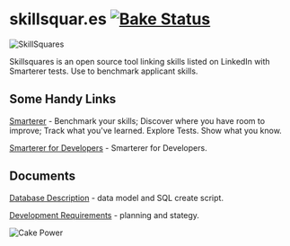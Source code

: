 skillsquar.es [![Bake Status](https://secure.travis-ci.org/chrisvogt/skillsquares.png?branch=master)](http://travis-ci.org/chrisvogt/skillsquares)
=============

![SkillSquares](http://i.imgur.com/X4ITI90.jpg)

Skillsquares is an open source tool linking skills listed on LinkedIn with Smarterer tests. Use to benchmark applicant skills.

Some Handy Links
----------------

[Smarterer](http://www.smarterer.com) - Benchmark your skills; Discover where you have room to improve; Track what you've learned. Explore Tests. Show what you know.

[Smarterer for Developers](http://smarterer.com/developers) - Smarterer for Developers. 


Documents
---------

[Database Description](https://github.com/chrisvogt/skillsquares/wiki/Database-Description) - data model and SQL create script.

[Development Requirements](https://github.com/chrisvogt/skillsquares/wiki/Development-Requirements) - planning and stategy.

![Cake Power](https://raw.github.com/cakephp/cakephp/master/lib/Cake/Console/Templates/skel/webroot/img/cake.power.gif)